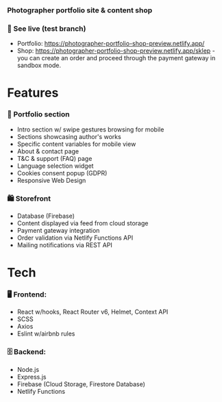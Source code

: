 ### Photographer portfolio site & content shop

### 👀 See live (test branch)
* Portfolio: https://photographer-portfolio-shop-preview.netlify.app/
* Shop: https://photographer-portfolio-shop-preview.netlify.app/sklep - you can create an order and proceed through the payment gateway in sandbox mode.

# Features
### 🎨 Portfolio section
* Intro section w/ swipe gestures browsing for mobile
* Sections showcasing author's works
* Specific content variables for mobile view
* About & contact page 
* T&C & support (FAQ) page
* Language selection widget
* Cookies consent popup (GDPR)
* Responsive Web Design

### 🛍️ Storefront 
* Database (Firebase)
* Content displayed via feed from cloud storage
* Payment gateway integration
* Order validation via Netlify Functions API
* Mailing notifications via REST API
  
# Tech
### 🖥️ Frontend: 
* React w/hooks, React Router v6, Helmet, Context API
* SCSS
* Axios
* Eslint w/airbnb rules

### 🗄 Backend: 
* Node.js
* Express.js
* Firebase (Cloud Storage, Firestore Database)
* Netlify Functions

